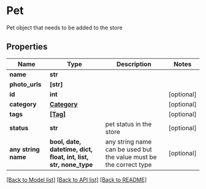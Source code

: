 # Pet

Pet object that needs to be added to the store

## Properties
Name | Type | Description | Notes
------------ | ------------- | ------------- | -------------
**name** | **str** |  | 
**photo_urls** | **[str]** |  | 
**id** | **int** |  | [optional] 
**category** | [**Category**](Category.md) |  | [optional] 
**tags** | [**[Tag]**](Tag.md) |  | [optional] 
**status** | **str** | pet status in the store | [optional] 
**any string name** | **bool, date, datetime, dict, float, int, list, str, none_type** | any string name can be used but the value must be the correct type | [optional]

[[Back to Model list]](../README.md#documentation-for-models) [[Back to API list]](../README.md#documentation-for-api-endpoints) [[Back to README]](../README.md)


